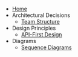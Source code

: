 * [Home](/)  
* Architectural Decisions  
  * [Team Structure](adr/adr-001-teams.md)  
* Design Principles  
  * [API-First Design](principles/api-first.md)  
* Diagrams  
  * [Sequence Diagrams](diagrams/sequence-diagram-example.puml)  
